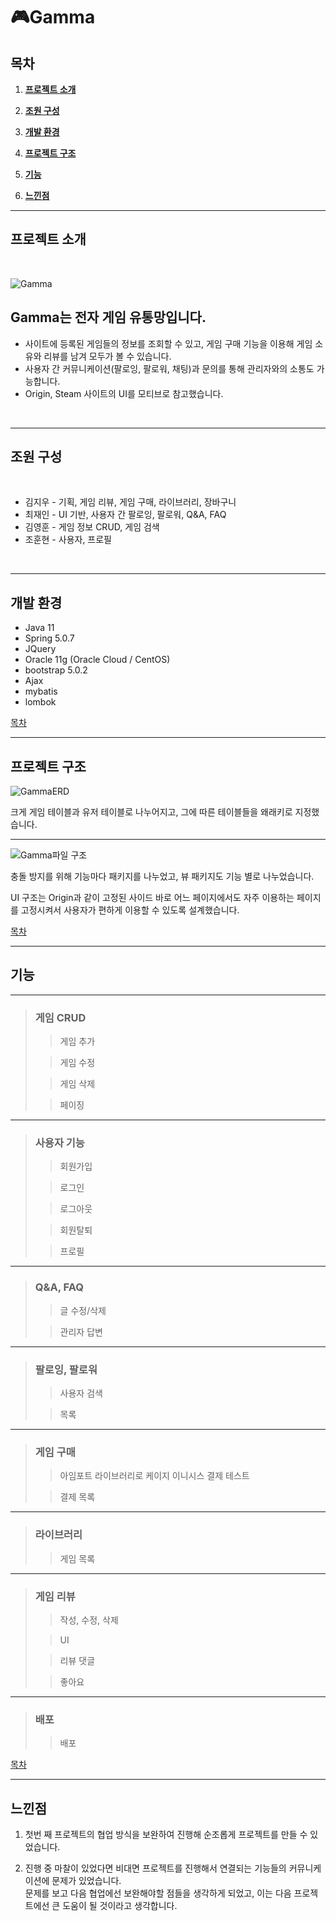 # 🎮Gamma
## 목차
1. [**프로젝트 소개**](#프로젝트-소개)

2. [**조원 구성**](#조원-구성)

3. [**개발 환경**](#개발-환경)

4. [**프로젝트 구조**](#프로젝트-구조)

5. [**기능**](#기능)

6. [**느낀점**](#느낀점)

---

## 프로젝트 소개

<br/>

![Gamma](https://user-images.githubusercontent.com/85823060/139039806-6a768c47-937e-44df-a37c-a2b1c8b3b134.png)

## Gamma는 전자 게임 유통망입니다.
* 사이트에 등록된 게임들의 정보를 조회할 수 있고, 게임 구매 기능을 이용해 게임 소유와 리뷰를 남겨 모두가 볼 수 있습니다.
* 사용자 간 커뮤니케이션(팔로잉, 팔로워, 채팅)과 문의를 통해 관리자와의 소통도 가능합니다.
* Origin, Steam 사이트의 UI를 모티브로 참고했습니다.

<br/>

---

## 조원 구성

<br/>

* 김지우 - 기획, 게임 리뷰, 게임 구매, 라이브러리, 장바구니
* 최재인 - UI 기반, 사용자 간 팔로잉, 팔로워, Q&A, FAQ
* 김영훈 - 게임 정보 CRUD, 게임 검색
* 조훈현 - 사용자, 프로필

<br/>

---

## 개발 환경
* Java 11
* Spring 5.0.7
* JQuery
* Oracle 11g (Oracle Cloud / CentOS)
* bootstrap 5.0.2
* Ajax
* mybatis
* lombok

[목차](#목차)

---
## 프로젝트 구조

![GammaERD](https://user-images.githubusercontent.com/85823060/138556497-7ae1d0fc-47c1-464b-91c5-b961da713d75.png)

크게 게임 테이블과 유저 테이블로 나누어지고, 그에 따른 테이블들을 왜래키로 지정했습니다.

---

![Gamma파일 구조](https://user-images.githubusercontent.com/85823060/138556655-2a0b9359-4d6f-44f5-a768-cc6eeec1b7a5.png)

충돌 방지를 위해 기능마다 패키지를 나누었고, 뷰 패키지도 기능 별로 나누었습니다.

UI 구조는 Origin과 같이 고정된 사이드 바로 어느 페이지에서도 자주 이용하는 페이지를 고정시켜서 사용자가 편하게 이용할 수 있도록 설계했습니다.

[목차](#목차)

---

## 기능

---
> ### 게임 CRUD
>> 게임 추가   
>> 
>
>> 게임 수정
>> 
>
>> 게임 삭제
>>
>
>> 페이징
>> 
>

---

> ### 사용자 기능
>> 회원가입   
>>
>
>> 로그인   
>>
>
>> 로그아웃   
>>
>
>> 회원탈퇴   
>>
>
>> 프로필   
>> 
> 

---

> ### Q&A, FAQ
>> 글 수정/삭제   
>> 
> 
>> 관리자 답변   
>> 
> 
---

> ### 팔로잉, 팔로워
>> 사용자 검색   
>>
>
>> 목록   
>> 
>

---
> ### 게임 구매
>> 아임포트 라이브러리로 케이지 이니시스 결제 테스트   
>> 
> 
>> 결제 목록   
>> 
>

---
> ### 라이브러리
>> 게임 목록   
>>
>

---
> ### 게임 리뷰
>> 작성, 수정, 삭제   
>> 
>
>> UI   
>> 
> 
>> 리뷰 댓글   
>> 
>
>> 좋아요   
>> 
> 

---

> ### 배포
>> 배포   

[목차](#목차)

---

## 느낀점

1. 첫번 째 프로젝트의 협업 방식을 보완하여 진행해 순조롭게 프로젝트를 만들 수 있었습니다.

2. 진행 중 마찰이 있었다면 비대면 프로젝트를 진행해서 연결되는 기능들의 커뮤니케이션에 문제가 있었습니다.    
   문제를 보고 다음 협업에선 보완해야할 점들을 생각하게 되었고, 이는 다음 프로젝트에선 큰 도움이 될 것이라고 생각합니다.
